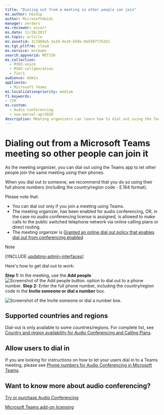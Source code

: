 ```yaml
---
title: "Dialing out from a meeting so other people can join"
ms.author: heidip
author: MicrosoftHeidi
manager: serdars
ms.reviewer: oscarr
ms.date: 11/28/2017
ms.topic: article
ms.assetid: 3c2db9a5-3a19-4e19-b59e-8e5587f25d31
ms.tgt.pltfrm: cloud
ms.service: msteams
search.appverid: MET150
ms.collection: 
  - M365-voice
  - M365-collaboration
  - Tier1
audience: Admin
appliesto: 
  - Microsoft Teams
ms.localizationpriority: medium
f1.keywords:
- CSH
ms.custom: 
  - Audio Conferencing
  - seo-marvel-apr2020
description: Meeting organizers can learn how to dial out using the Teams app to let other people join the same meeting using their phones.
---
```


# Dialing out from a Microsoft Teams meeting so other people can join it

As the meeting organizer, you can dial out using the Teams app to let other people join the same meeting using their phones.

When you dial out to someone, we recommend that you do so using their full phone numbers (including the country/region code - E.164 format).
  
  Please note that:

- You can dial out only if you join a meeting using Teams.
- The meeting organizer, has been enabled for audio conferencing, OR, in the case no audio conferencing license is assigned, is allowed to make calls to the public switched telephone network via online calling plans or direct routing.
- The meeting organizer is [Granted an online dial out policy that enables dial out from conferencing enabled](/powershell/module/skype/grant-csdialoutpolicy?view=skype-ps)

> [!NOTE]
> [!INCLUDE [updating-admin-interfaces](includes/updating-admin-interfaces.md)]

Here's how to get dial out to work:

 **Step 1:** In the meeting, use the **Add people** ![Screenshot of the Add people button.](media/add-people-button.png) option to dial out to a phone number.
 **Step 2:** Enter the full phone number, including the country/region code in the **Invite someone or dial a number** box.
  
![Screenshot of the Invite someone or dial a number box.](media/invite-someone-box.png)

## Supported countries and regions

Dial-out is only available to some countries/regions. For complete list, see [Country and region availability for Audio Conferencing and Calling Plans](country-and-region-availability-for-audio-conferencing-and-calling-plans/country-and-region-availability-for-audio-conferencing-and-calling-plans.md).

## Allow users to dial in

If you are looking for instructions on how to let your users dial in to a Teams meeting, please see [Phone numbers for Audio Conferencing in Microsoft Teams](phone-numbers-for-audio-conferencing-in-teams.md).

## Want to know more about audio conferencing?

[Try or purchase Audio Conferencing](try-or-purchase-audio-conferencing-in-office-365-for-teams.md)

[Microsoft Teams add-on licensing](./teams-add-on-licensing/microsoft-teams-add-on-licensing.md)
